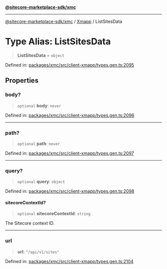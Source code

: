 [**@sitecore-marketplace-sdk/xmc**](../../../../README.md)

***

[@sitecore-marketplace-sdk/xmc](../../../../README.md) / [Xmapp](../README.md) / ListSitesData

# Type Alias: ListSitesData

> **ListSitesData** = `object`

Defined in: [packages/xmc/src/client-xmapp/types.gen.ts:2095](https://github.com/Sitecore/marketplace-sdk/blob/e3ec55ede335ad59ac5875d32f0d68c50e7bc899/packages/xmc/src/client-xmapp/types.gen.ts#L2095)

## Properties

### body?

> `optional` **body**: `never`

Defined in: [packages/xmc/src/client-xmapp/types.gen.ts:2096](https://github.com/Sitecore/marketplace-sdk/blob/e3ec55ede335ad59ac5875d32f0d68c50e7bc899/packages/xmc/src/client-xmapp/types.gen.ts#L2096)

***

### path?

> `optional` **path**: `never`

Defined in: [packages/xmc/src/client-xmapp/types.gen.ts:2097](https://github.com/Sitecore/marketplace-sdk/blob/e3ec55ede335ad59ac5875d32f0d68c50e7bc899/packages/xmc/src/client-xmapp/types.gen.ts#L2097)

***

### query?

> `optional` **query**: `object`

Defined in: [packages/xmc/src/client-xmapp/types.gen.ts:2098](https://github.com/Sitecore/marketplace-sdk/blob/e3ec55ede335ad59ac5875d32f0d68c50e7bc899/packages/xmc/src/client-xmapp/types.gen.ts#L2098)

#### sitecoreContextId?

> `optional` **sitecoreContextId**: `string`

The Sitecore context ID.

***

### url

> **url**: `"/api/v1/sites"`

Defined in: [packages/xmc/src/client-xmapp/types.gen.ts:2104](https://github.com/Sitecore/marketplace-sdk/blob/e3ec55ede335ad59ac5875d32f0d68c50e7bc899/packages/xmc/src/client-xmapp/types.gen.ts#L2104)
